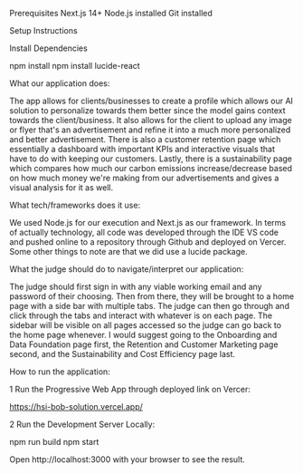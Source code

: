 Prerequisites
Next.js 14+ Node.js installed
Git installed

Setup Instructions

Install Dependencies

npm install
npm install lucide-react

What our application does:

The app allows for clients/businesses to create a profile which allows our AI solution to personalize towards them better since the model gains context towards the client/business. It also allows for the client to upload any image or flyer that's an advertisement and refine it into a much more personalized and better advertisement. There is also a customer retention page which essentially a dashboard with important KPIs and interactive visuals that have to do with keeping our customers. Lastly, there is a sustainability page which compares how much our carbon emissions increase/decrease based on how much money we're making from our advertisements and gives a visual analysis for it as well.

What tech/frameworks does it use:

We used Node.js for our execution and Next.js as our framework. In terms of actually technology, all code was developed through the IDE VS code and pushed online to a repository through Github and deployed on Vercer. Some other things to note are that we did use a lucide package.

What the judge should do to navigate/interpret our application:

The judge should first sign in with any viable working email and any password of their choosing. Then from there, they will be brought to a home page with a side bar with multiple tabs. The judge can then go through and click through the tabs and interact with whatever is on each page. The sidebar will be visible on all pages accessed so the judge can go back to the home page whenever. I would suggest going to the Onboarding and Data Foundation page first, the Retention and Customer Marketing page second, and the Sustainability and Cost Efficiency page last.

How to run the application:

1 Run the Progressive Web App through deployed link on Vercer:

https://hsi-bob-solution.vercel.app/

2 Run the Development Server Locally:

npm run build
npm start

Open http://localhost:3000 with your browser to see the result.


